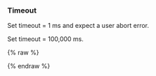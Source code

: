 ---
---

<h3>Timeout</h3>
<p>Set timeout = 1 ms and expect a user abort error.</p>
<screen name="timeout-1ms"></screen>
<p>Set timeout = 100,000 ms.</p>
<screen name="timeout-100s"></screen>

{% raw %}
<script>
const client = new MisoClient('...');

show(
  'timeout-1ms',
  () => client.api.search.search({ q: 'shiba', fl: [] }, { timeout: 1 })
);
show(
  'timeout-100s',
  () => client.api.search.search({ q: 'shiba', fl: [] }, { timeout: 100000 })
);
</script>
{% endraw %}
